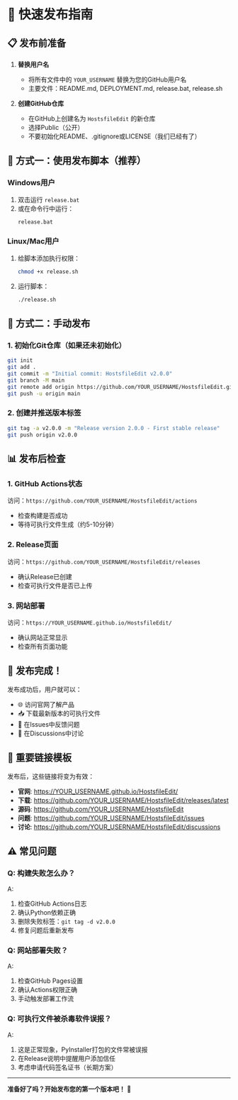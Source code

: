 # 🚀 快速发布指南

## 📋 发布前准备

1. **替换用户名**
   - 将所有文件中的 `YOUR_USERNAME` 替换为您的GitHub用户名
   - 主要文件：README.md, DEPLOYMENT.md, release.bat, release.sh

2. **创建GitHub仓库**
   - 在GitHub上创建名为 `HostsfileEdit` 的新仓库
   - 选择Public（公开）
   - 不要初始化README、.gitignore或LICENSE（我们已经有了）

## 🎯 方式一：使用发布脚本（推荐）

### Windows用户
1. 双击运行 `release.bat`
2. 或在命令行中运行：
   ```cmd
   release.bat
   ```

### Linux/Mac用户
1. 给脚本添加执行权限：
   ```bash
   chmod +x release.sh
   ```
2. 运行脚本：
   ```bash
   ./release.sh
   ```

## 🔧 方式二：手动发布

### 1. 初始化Git仓库（如果还未初始化）
```bash
git init
git add .
git commit -m "Initial commit: HostsfileEdit v2.0.0"
git branch -M main
git remote add origin https://github.com/YOUR_USERNAME/HostsfileEdit.git
git push -u origin main
```

### 2. 创建并推送版本标签
```bash
git tag -a v2.0.0 -m "Release version 2.0.0 - First stable release"
git push origin v2.0.0
```

## 📊 发布后检查

### 1. GitHub Actions状态
访问：`https://github.com/YOUR_USERNAME/HostsfileEdit/actions`
- 检查构建是否成功
- 等待可执行文件生成（约5-10分钟）

### 2. Release页面
访问：`https://github.com/YOUR_USERNAME/HostsfileEdit/releases`
- 确认Release已创建
- 检查可执行文件是否已上传

### 3. 网站部署
访问：`https://YOUR_USERNAME.github.io/HostsfileEdit/`
- 确认网站正常显示
- 检查所有页面功能

## 🎉 发布完成！

发布成功后，用户就可以：
- 🌐 访问官网了解产品
- 📥 下载最新版本的可执行文件
- 🐛 在Issues中反馈问题
- 💬 在Discussions中讨论

## 🔗 重要链接模板

发布后，这些链接将变为有效：
- **官网**: https://YOUR_USERNAME.github.io/HostsfileEdit/
- **下载**: https://github.com/YOUR_USERNAME/HostsfileEdit/releases/latest
- **源码**: https://github.com/YOUR_USERNAME/HostsfileEdit
- **问题**: https://github.com/YOUR_USERNAME/HostsfileEdit/issues
- **讨论**: https://github.com/YOUR_USERNAME/HostsfileEdit/discussions

## ⚠️ 常见问题

### Q: 构建失败怎么办？
A: 
1. 检查GitHub Actions日志
2. 确认Python依赖正确
3. 删除失败标签：`git tag -d v2.0.0`
4. 修复问题后重新发布

### Q: 网站部署失败？
A:
1. 检查GitHub Pages设置
2. 确认Actions权限正确
3. 手动触发部署工作流

### Q: 可执行文件被杀毒软件误报？
A:
1. 这是正常现象，PyInstaller打包的文件常被误报
2. 在Release说明中提醒用户添加信任
3. 考虑申请代码签名证书（长期方案）

---

**准备好了吗？开始发布您的第一个版本吧！** 🚀
